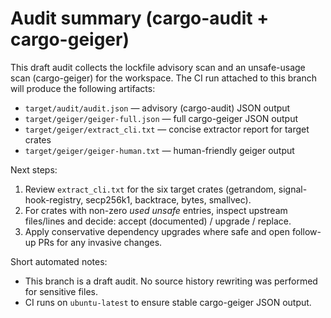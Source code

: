 # Audit summary (cargo-audit + cargo-geiger)

This draft audit collects the lockfile advisory scan and an unsafe-usage scan (cargo-geiger) for the workspace. The CI run attached to this branch will produce the following artifacts:

- `target/audit/audit.json` — advisory (cargo-audit) JSON output
- `target/geiger/geiger-full.json` — full cargo-geiger JSON output
- `target/geiger/extract_cli.txt` — concise extractor report for target crates
- `target/geiger/geiger-human.txt` — human-friendly geiger output

Next steps:
1. Review `extract_cli.txt` for the six target crates (getrandom, signal-hook-registry, secp256k1, backtrace, bytes, smallvec).
2. For crates with non-zero *used unsafe* entries, inspect upstream files/lines and decide: accept (documented) / upgrade / replace.
3. Apply conservative dependency upgrades where safe and open follow-up PRs for any invasive changes.

Short automated notes:
- This branch is a draft audit. No source history rewriting was performed for sensitive files.
- CI runs on `ubuntu-latest` to ensure stable cargo-geiger JSON output.

